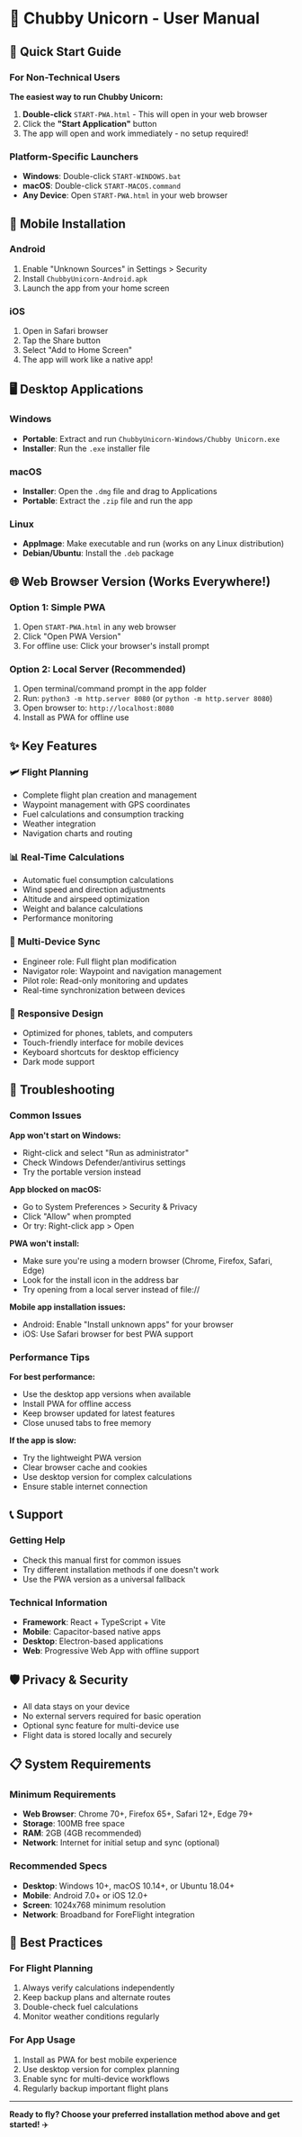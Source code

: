 # 🦄 Chubby Unicorn - User Manual

## 🚀 Quick Start Guide

### For Non-Technical Users

**The easiest way to run Chubby Unicorn:**

1. **Double-click** `START-PWA.html` - This will open in your web browser
2. Click the **"Start Application"** button
3. The app will open and work immediately - no setup required!

### Platform-Specific Launchers

- **Windows**: Double-click `START-WINDOWS.bat`
- **macOS**: Double-click `START-MACOS.command`
- **Any Device**: Open `START-PWA.html` in your web browser

## 📱 Mobile Installation

### Android
1. Enable "Unknown Sources" in Settings > Security
2. Install `ChubbyUnicorn-Android.apk`
3. Launch the app from your home screen

### iOS
1. Open in Safari browser
2. Tap the Share button
3. Select "Add to Home Screen"
4. The app will work like a native app!

## 🖥️ Desktop Applications

### Windows
- **Portable**: Extract and run `ChubbyUnicorn-Windows/Chubby Unicorn.exe`
- **Installer**: Run the `.exe` installer file

### macOS
- **Installer**: Open the `.dmg` file and drag to Applications
- **Portable**: Extract the `.zip` file and run the app

### Linux
- **AppImage**: Make executable and run (works on any Linux distribution)
- **Debian/Ubuntu**: Install the `.deb` package

## 🌐 Web Browser Version (Works Everywhere!)

### Option 1: Simple PWA
1. Open `START-PWA.html` in any web browser
2. Click "Open PWA Version"
3. For offline use: Click your browser's install prompt

### Option 2: Local Server (Recommended)
1. Open terminal/command prompt in the app folder
2. Run: `python3 -m http.server 8080` (or `python -m http.server 8080`)
3. Open browser to: `http://localhost:8080`
4. Install as PWA for offline use

## ✨ Key Features

### 🛩️ Flight Planning
- Complete flight plan creation and management
- Waypoint management with GPS coordinates
- Fuel calculations and consumption tracking
- Weather integration
- Navigation charts and routing

### 📊 Real-Time Calculations
- Automatic fuel consumption calculations
- Wind speed and direction adjustments
- Altitude and airspeed optimization
- Weight and balance calculations
- Performance monitoring

### 🔄 Multi-Device Sync
- Engineer role: Full flight plan modification
- Navigator role: Waypoint and navigation management
- Pilot role: Read-only monitoring and updates
- Real-time synchronization between devices

### 📱 Responsive Design
- Optimized for phones, tablets, and computers
- Touch-friendly interface for mobile devices
- Keyboard shortcuts for desktop efficiency
- Dark mode support

## 🔧 Troubleshooting

### Common Issues

**App won't start on Windows:**
- Right-click and select "Run as administrator"
- Check Windows Defender/antivirus settings
- Try the portable version instead

**App blocked on macOS:**
- Go to System Preferences > Security & Privacy
- Click "Allow" when prompted
- Or try: Right-click app > Open

**PWA won't install:**
- Make sure you're using a modern browser (Chrome, Firefox, Safari, Edge)
- Look for the install icon in the address bar
- Try opening from a local server instead of file://

**Mobile app installation issues:**
- Android: Enable "Install unknown apps" for your browser
- iOS: Use Safari browser for best PWA support

### Performance Tips

**For best performance:**
- Use the desktop app versions when available
- Install PWA for offline access
- Keep browser updated for latest features
- Close unused tabs to free memory

**If the app is slow:**
- Try the lightweight PWA version
- Clear browser cache and cookies
- Use desktop version for complex calculations
- Ensure stable internet connection

## 📞 Support

### Getting Help
- Check this manual first for common issues
- Try different installation methods if one doesn't work
- Use the PWA version as a universal fallback

### Technical Information
- **Framework**: React + TypeScript + Vite
- **Mobile**: Capacitor-based native apps
- **Desktop**: Electron-based applications
- **Web**: Progressive Web App with offline support

## 🛡️ Privacy & Security

- All data stays on your device
- No external servers required for basic operation
- Optional sync feature for multi-device use
- Flight data is stored locally and securely

## 📋 System Requirements

### Minimum Requirements
- **Web Browser**: Chrome 70+, Firefox 65+, Safari 12+, Edge 79+
- **Storage**: 100MB free space
- **RAM**: 2GB (4GB recommended)
- **Network**: Internet for initial setup and sync (optional)

### Recommended Specs
- **Desktop**: Windows 10+, macOS 10.14+, or Ubuntu 18.04+
- **Mobile**: Android 7.0+ or iOS 12.0+
- **Screen**: 1024x768 minimum resolution
- **Network**: Broadband for ForeFlight integration

## 🎯 Best Practices

### For Flight Planning
1. Always verify calculations independently
2. Keep backup plans and alternate routes
3. Double-check fuel calculations
4. Monitor weather conditions regularly

### For App Usage
1. Install as PWA for best mobile experience
2. Use desktop version for complex planning
3. Enable sync for multi-device workflows
4. Regularly backup important flight plans

---

**Ready to fly? Choose your preferred installation method above and get started!** ✈️